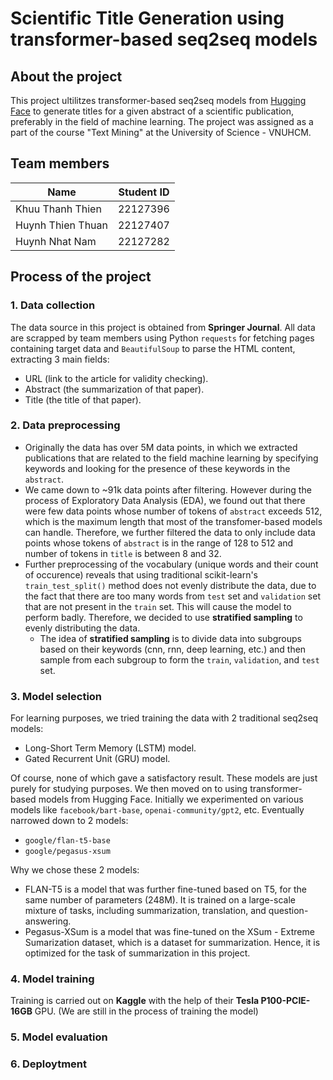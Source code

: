 # Scientific Title Generation using transformer-based seq2seq models

## About the project
This project ultilitzes transformer-based seq2seq models from [Hugging Face](https://huggingface.co/) to generate titles for a given abstract of a scientific publication, preferably in the field of machine learning. The project was assigned as a part of the course "Text Mining" at the University of Science - VNUHCM.

## Team members

| Name | Student ID |
| --- | --- |
| Khuu Thanh Thien | 22127396 |
| Huynh Thien Thuan | 22127407 |
| Huynh Nhat Nam | 22127282 |

## Process of the project

### 1. Data collection
The data source in this project is obtained from **Springer Journal**.
All data are scrapped by team members using Python `requests` for fetching pages containing target data and `BeautifulSoup` to parse the HTML content, extracting 3 main fields:
- URL (link to the article for validity checking).
- Abstract (the summarization of that paper).
- Title (the title of that paper).

### 2. Data preprocessing
- Originally the data has over 5M data points, in which we extracted publications that are related to the field machine learning by specifying keywords and looking for the presence of these keywords in the `abstract`.
- We came down to ~91k data points after filtering. However during the process of Exploratory Data Analysis (EDA), we found out that there were few data points whose number of tokens of `abstract` exceeds 512, which is the maximum length that most of the transfomer-based models can handle. Therefore, we further filtered the data to only include data points whose tokens of `abstract` is in the range of 128 to 512 and number of tokens in `title` is between 8 and 32.
- Further preprocessing of the vocabulary (unique words and their count of occurence) reveals that using traditional scikit-learn's `train_test_split()` method does not evenly distribute the data, due to the fact that there are too many words from `test` set and `validation` set that are not present in the `train` set. This will cause the model to perform badly. Therefore, we decided to use **stratified sampling** to evenly distributing the data. 
    - The idea of **stratified sampling** is to divide data into subgroups based on their keywords (cnn, rnn, deep learning, etc.) and then sample from each subgroup to form the `train`, `validation`, and `test` set.
### 3. Model selection
For learning purposes, we tried training the data with 2 traditional seq2seq models:
- Long-Short Term Memory (LSTM) model.
- Gated Recurrent Unit (GRU) model.

Of course, none of which gave a satisfactory result. These models are just purely for studying purposes.
We then moved on to using transformer-based models from Hugging Face. Initially we experimented on various models like `facebook/bart-base`, `openai-community/gpt2`, etc. Eventually narrowed down to 2 models:
- `google/flan-t5-base`
- `google/pegasus-xsum`

Why we chose these 2 models:
- FLAN-T5 is a model that was further fine-tuned based on T5, for the same number of parameters (248M). It is trained on a large-scale mixture of tasks, including summarization, translation, and question-answering.
- Pegasus-XSum is a model that was fine-tuned on the XSum - Extreme Sumarization dataset, which is a dataset for summarization. Hence, it is optimized for the task of summarization in this project.
### 4. Model training
Training is carried out on **Kaggle** with the help of their **Tesla P100-PCIE-16GB** GPU.
(We are still in the process of training the model)
### 5. Model evaluation
### 6. Deploytment
